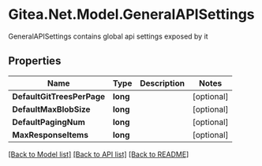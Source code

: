 # Gitea.Net.Model.GeneralAPISettings
GeneralAPISettings contains global api settings exposed by it

## Properties

Name | Type | Description | Notes
------------ | ------------- | ------------- | -------------
**DefaultGitTreesPerPage** | **long** |  | [optional] 
**DefaultMaxBlobSize** | **long** |  | [optional] 
**DefaultPagingNum** | **long** |  | [optional] 
**MaxResponseItems** | **long** |  | [optional] 

[[Back to Model list]](../README.md#documentation-for-models) [[Back to API list]](../README.md#documentation-for-api-endpoints) [[Back to README]](../README.md)

